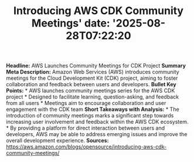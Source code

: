 ﻿---
title: "Introducing AWS CDK Community Meetings'
date: '2025-08-28T07:22:20"
category: "Markets"
summary: ""
slug: "introducing aws cdk community meetings"
source_urls:
  - "https://aws.amazon.com/blogs/opensource/introducing-aws-cdk-community-meetings/"
seo:
  title: "Introducing AWS CDK Community Meetings | Hash n Hedge'
  description: '"
  keywords: ["news", "markets", "brief"]
---
**Headline:** AWS Launches Community Meetings for CDK Project  **Summary Meta Description:** Amazon Web Services (AWS) introduces community meetings for the Cloud Development Kit (CDK) project, aiming to foster collaboration and feedback between users and developers.  **Bullet Key Points:**  * AWS launches community meetings series for the AWS CDK project * Designed to facilitate learning, question-asking, and feedback from all users * Meetings aim to encourage collaboration and user engagement with the CDK team  **Short Takeaways with Analysis:**  * The introduction of community meetings marks a significant step towards increasing user involvement and feedback within the AWS CDK ecosystem. * By providing a platform for direct interaction between users and developers, AWS may be able to address emerging issues and improve the overall development experience.  **Sources:** https://aws.amazon.com/blogs/opensource/introducing-aws-cdk-community-meetings/ 

